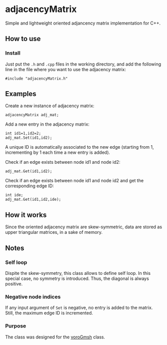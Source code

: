 # adjacencyMatrix
Simple and lightweight oriented adjancency matrix implementation for C++.

## How to use
### Install
Just put the `.h` and `.cpp` files in the working directory, and add the following line in the file where you want to use the adjacency matrix:

    #include "adjacencyMatrix.h"

## Examples
Create a new instance of adjacency matrix:

    adjacencyMatrix adj_mat;

Add a new entry in the adjacency matrix:

    int id1=1,id2=2;
    adj_mat.Set(id1,id2);
    
A unique ID is automatically associated to the new edge (starting from 1, incrementing by 1 each time a new entry is added).
    
Check if an edge exists between node id1 and node id2:

    adj_mat.Get(id1,id2);
    
Check if an edge exists between node id1 and node id2 and get the corresponding edge ID:

    int ide;
    adj_mat.Get(id1,id2,ide);
    
## How it works
Since the oriented adjacency matrix are skew-symmetric, data are stored as upper triangular matrices, in a sake of memory.
    
## Notes
### Self loop
Dispite the skew-symmetry, this class allows to define self loop. In this special case, no symmetry is introduced. Thus, the diagonal is always positive.

### Negative node indices
If any input argument of `Set` is negative, no entry is added to the matrix. Still, the maximum edge ID is incremented.

### Purpose
The class was designed for the [voroGmsh](https://github.com/DorianDepriester/voroGmsh "voroGmsh on GitHub") class.

